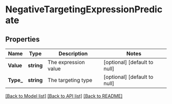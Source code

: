 # NegativeTargetingExpressionPredicate

## Properties
Name | Type | Description | Notes
------------ | ------------- | ------------- | -------------
**Value** | **string** | The expression value | [optional] [default to null]
**Type_** | **string** | The targeting type | [optional] [default to null]

[[Back to Model list]](../README.md#documentation-for-models) [[Back to API list]](../README.md#documentation-for-api-endpoints) [[Back to README]](../README.md)

